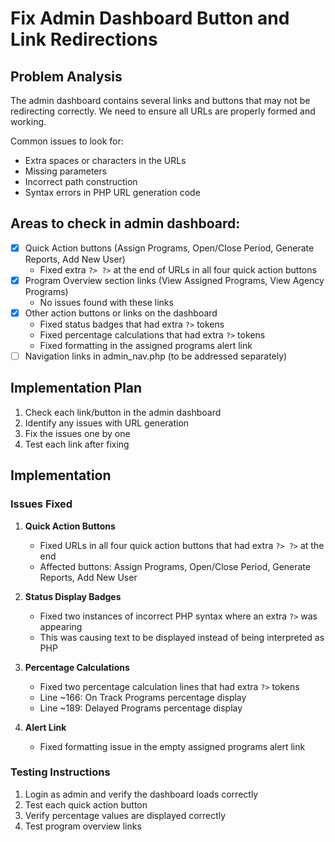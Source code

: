 # Fix Admin Dashboard Button and Link Redirections

## Problem Analysis

The admin dashboard contains several links and buttons that may not be redirecting correctly. We need to ensure all URLs are properly formed and working. 

Common issues to look for:
- Extra spaces or characters in the URLs
- Missing parameters
- Incorrect path construction
- Syntax errors in PHP URL generation code

## Areas to check in admin dashboard:

- [x] Quick Action buttons (Assign Programs, Open/Close Period, Generate Reports, Add New User)
  - Fixed extra `?> ?>` at the end of URLs in all four quick action buttons
- [x] Program Overview section links (View Assigned Programs, View Agency Programs)
  - No issues found with these links
- [x] Other action buttons or links on the dashboard
  - Fixed status badges that had extra `?>` tokens
  - Fixed percentage calculations that had extra `?>` tokens
  - Fixed formatting in the assigned programs alert link
- [ ] Navigation links in admin_nav.php (to be addressed separately)

## Implementation Plan

1. Check each link/button in the admin dashboard
2. Identify any issues with URL generation
3. Fix the issues one by one
4. Test each link after fixing

## Implementation

### Issues Fixed

1. **Quick Action Buttons**
   - Fixed URLs in all four quick action buttons that had extra `?> ?>` at the end
   - Affected buttons: Assign Programs, Open/Close Period, Generate Reports, Add New User

2. **Status Display Badges**
   - Fixed two instances of incorrect PHP syntax where an extra `?>` was appearing
   - This was causing text to be displayed instead of being interpreted as PHP

3. **Percentage Calculations**
   - Fixed two percentage calculation lines that had extra `?>` tokens
   - Line ~166: On Track Programs percentage display
   - Line ~189: Delayed Programs percentage display

4. **Alert Link**
   - Fixed formatting issue in the empty assigned programs alert link

### Testing Instructions

1. Login as admin and verify the dashboard loads correctly
2. Test each quick action button
3. Verify percentage values are displayed correctly
4. Test program overview links
